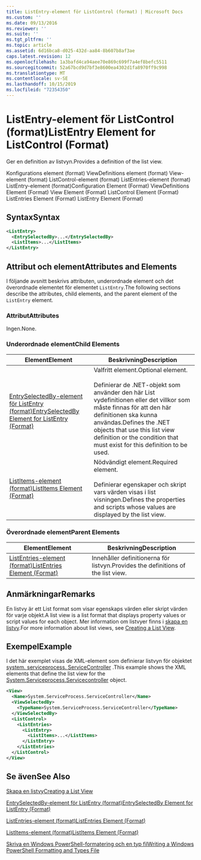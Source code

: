 ```yaml
---
title: ListEntry-element för ListControl (format) | Microsoft Docs
ms.custom: ''
ms.date: 09/13/2016
ms.reviewer: ''
ms.suite: ''
ms.tgt_pltfrm: ''
ms.topic: article
ms.assetid: 6d16bca8-d025-432d-aa84-8b607b8af3ae
caps.latest.revision: 12
ms.openlocfilehash: 1a3bafd4ca94aee70e869c699f7a4ef8befc5511
ms.sourcegitcommit: 52a67bcd9d7bf3e8600ea4302d1fa8970ff9c998
ms.translationtype: MT
ms.contentlocale: sv-SE
ms.lasthandoff: 10/15/2019
ms.locfileid: "72354350"
---
```

# <a name="listentry-element-for-listcontrol-format"></a><span data-ttu-id="3aa0d-102">ListEntry-element för ListControl (format)</span><span class="sxs-lookup"><span data-stu-id="3aa0d-102">ListEntry Element for ListControl (Format)</span></span>

<span data-ttu-id="3aa0d-103">Ger en definition av listvyn.</span><span class="sxs-lookup"><span data-stu-id="3aa0d-103">Provides a definition of the list view.</span></span>

<span data-ttu-id="3aa0d-104">Konfigurations element (format) ViewDefinitions element (format) View-element (format) ListControl-element (format) ListEntries-element (format) ListEntry-element (format)</span><span class="sxs-lookup"><span data-stu-id="3aa0d-104">Configuration Element (Format) ViewDefinitions Element (Format) View Element (Format) ListControl Element (Format) ListEntries Element (Format) ListEntry Element (Format)</span></span>

## <a name="syntax"></a><span data-ttu-id="3aa0d-105">Syntax</span><span class="sxs-lookup"><span data-stu-id="3aa0d-105">Syntax</span></span>

```xml
<ListEntry>
  <EntrySelectedBy>...</EntrySelectedBy>
  <ListItems>...</ListItems>
</ListEntry>
```

## <a name="attributes-and-elements"></a><span data-ttu-id="3aa0d-106">Attribut och element</span><span class="sxs-lookup"><span data-stu-id="3aa0d-106">Attributes and Elements</span></span>

<span data-ttu-id="3aa0d-107">I följande avsnitt beskrivs attributen, underordnade element och det överordnade elementet för elementet `ListEntry`.</span><span class="sxs-lookup"><span data-stu-id="3aa0d-107">The following sections describe the attributes, child elements, and the parent element of the `ListEntry` element.</span></span>

### <a name="attributes"></a><span data-ttu-id="3aa0d-108">Attribut</span><span class="sxs-lookup"><span data-stu-id="3aa0d-108">Attributes</span></span>

<span data-ttu-id="3aa0d-109">Ingen.</span><span class="sxs-lookup"><span data-stu-id="3aa0d-109">None.</span></span>

### <a name="child-elements"></a><span data-ttu-id="3aa0d-110">Underordnade element</span><span class="sxs-lookup"><span data-stu-id="3aa0d-110">Child Elements</span></span>

|<span data-ttu-id="3aa0d-111">Element</span><span class="sxs-lookup"><span data-stu-id="3aa0d-111">Element</span></span>|<span data-ttu-id="3aa0d-112">Beskrivning</span><span class="sxs-lookup"><span data-stu-id="3aa0d-112">Description</span></span>|
|-------------|-----------------|
|[<span data-ttu-id="3aa0d-113">EntrySelectedBy-element för ListEntry (format)</span><span class="sxs-lookup"><span data-stu-id="3aa0d-113">EntrySelectedBy Element for ListEntry (Format)</span></span>](./entryselectedby-element-for-listentry-for-listcontrol-format.md)|<span data-ttu-id="3aa0d-114">Valfritt element.</span><span class="sxs-lookup"><span data-stu-id="3aa0d-114">Optional element.</span></span><br /><br /> <span data-ttu-id="3aa0d-115">Definierar de .NET-objekt som använder den här List vydefinitionen eller det villkor som måste finnas för att den här definitionen ska kunna användas.</span><span class="sxs-lookup"><span data-stu-id="3aa0d-115">Defines the .NET objects that use this list view definition or the condition that must exist for this definition to be used.</span></span>|
|[<span data-ttu-id="3aa0d-116">ListItems-element (format)</span><span class="sxs-lookup"><span data-stu-id="3aa0d-116">ListItems Element (Format)</span></span>](./listitems-element-for-listentry-for-listcontrol-format.md)|<span data-ttu-id="3aa0d-117">Nödvändigt element.</span><span class="sxs-lookup"><span data-stu-id="3aa0d-117">Required element.</span></span><br /><br /> <span data-ttu-id="3aa0d-118">Definierar egenskaper och skript vars värden visas i list visningen.</span><span class="sxs-lookup"><span data-stu-id="3aa0d-118">Defines the properties and scripts whose values are displayed by the list view.</span></span>|

### <a name="parent-elements"></a><span data-ttu-id="3aa0d-119">Överordnade element</span><span class="sxs-lookup"><span data-stu-id="3aa0d-119">Parent Elements</span></span>

|<span data-ttu-id="3aa0d-120">Element</span><span class="sxs-lookup"><span data-stu-id="3aa0d-120">Element</span></span>|<span data-ttu-id="3aa0d-121">Beskrivning</span><span class="sxs-lookup"><span data-stu-id="3aa0d-121">Description</span></span>|
|-------------|-----------------|
|[<span data-ttu-id="3aa0d-122">ListEntries-element (format)</span><span class="sxs-lookup"><span data-stu-id="3aa0d-122">ListEntries Element (Format)</span></span>](./listentries-element-for-listcontrol-format.md)|<span data-ttu-id="3aa0d-123">Innehåller definitionerna för listvyn.</span><span class="sxs-lookup"><span data-stu-id="3aa0d-123">Provides the definitions of the list view.</span></span>|

## <a name="remarks"></a><span data-ttu-id="3aa0d-124">Anmärkningar</span><span class="sxs-lookup"><span data-stu-id="3aa0d-124">Remarks</span></span>

<span data-ttu-id="3aa0d-125">En listvy är ett List format som visar egenskaps värden eller skript värden för varje objekt.</span><span class="sxs-lookup"><span data-stu-id="3aa0d-125">A list view is a list format that displays property values or script values for each object.</span></span> <span data-ttu-id="3aa0d-126">Mer information om listvyer finns i [skapa en listvy](./creating-a-list-view.md).</span><span class="sxs-lookup"><span data-stu-id="3aa0d-126">For more information about list views, see [Creating a List View](./creating-a-list-view.md).</span></span>

## <a name="example"></a><span data-ttu-id="3aa0d-127">Exempel</span><span class="sxs-lookup"><span data-stu-id="3aa0d-127">Example</span></span>

<span data-ttu-id="3aa0d-128">I det här exemplet visas de XML-element som definierar listvyn för objektet [system. serviceprocess. ServiceController](/dotnet/api/System.ServiceProcess.ServiceController) .</span><span class="sxs-lookup"><span data-stu-id="3aa0d-128">This example shows the XML elements that define the list view for the [System.Serviceprocess.Servicecontroller](/dotnet/api/System.ServiceProcess.ServiceController) object.</span></span>

```xml
<View>
  <Name>System.ServiceProcess.ServiceController</Name>
  <ViewSelectedBy>
    <TypeName>System.ServiceProcess.ServiceController</TypeName>
  </ViewSelectedBy>
  <ListControl>
    <ListEntries>
      <ListEntry>
        <ListItems>...</ListItems>
      </ListEntry>
    </ListEntries>
  </ListControl>
</View>
```

## <a name="see-also"></a><span data-ttu-id="3aa0d-129">Se även</span><span class="sxs-lookup"><span data-stu-id="3aa0d-129">See Also</span></span>

[<span data-ttu-id="3aa0d-130">Skapa en listvy</span><span class="sxs-lookup"><span data-stu-id="3aa0d-130">Creating a List View</span></span>](./creating-a-list-view.md)

[<span data-ttu-id="3aa0d-131">EntrySelectedBy-element för ListEntry (format)</span><span class="sxs-lookup"><span data-stu-id="3aa0d-131">EntrySelectedBy Element for ListEntry (Format)</span></span>](./entryselectedby-element-for-listentry-for-listcontrol-format.md)

[<span data-ttu-id="3aa0d-132">ListEntries-element (format)</span><span class="sxs-lookup"><span data-stu-id="3aa0d-132">ListEntries Element (Format)</span></span>](./listentries-element-for-listcontrol-format.md)

[<span data-ttu-id="3aa0d-133">ListItems-element (format)</span><span class="sxs-lookup"><span data-stu-id="3aa0d-133">ListItems Element (Format)</span></span>](./listitems-element-for-listentry-for-listcontrol-format.md)

[<span data-ttu-id="3aa0d-134">Skriva en Windows PowerShell-formatering och en typ fil</span><span class="sxs-lookup"><span data-stu-id="3aa0d-134">Writing a Windows PowerShell Formatting and Types File</span></span>](./writing-a-powershell-formatting-file.md)

